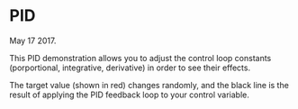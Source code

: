# PID

May 17 2017.

This PID demonstration allows you to adjust the control loop constants (porportional, integrative, derivative) in order to see their effects.

The target value (shown in red) changes randomly, and the black line is the result of applying the PID feedback loop to your control variable.
